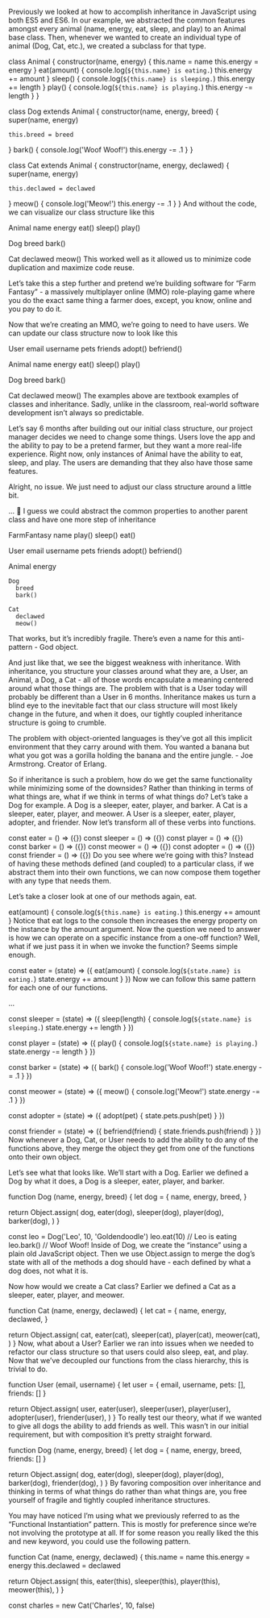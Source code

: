 Previously we looked at how to accomplish inheritance in JavaScript using both ES5 and ES6. In our example, we abstracted the common features amongst every animal (name, energy, eat, sleep, and play) to an Animal base class. Then, whenever we wanted to create an individual type of animal (Dog, Cat, etc.), we created a subclass for that type.

class Animal {
  constructor(name, energy) {
    this.name = name
    this.energy = energy
  }
  eat(amount) {
    console.log(`${this.name} is eating.`)
    this.energy += amount
  }
  sleep() {
    console.log(`${this.name} is sleeping.`)
    this.energy += length
  }
  play() {
    console.log(`${this.name} is playing.`)
    this.energy -= length
  }
}

class Dog extends Animal {
  constructor(name, energy, breed) {
    super(name, energy)

    this.breed = breed
  }
  bark() {
    console.log('Woof Woof!')
    this.energy -= .1
  }
}

class Cat extends Animal {
  constructor(name, energy, declawed) {
    super(name, energy)

    this.declawed = declawed
  }
  meow() {
    console.log('Meow!')
    this.energy -= .1
  }
}
And without the code, we can visualize our class structure like this

Animal
  name
  energy
  eat()
  sleep()
  play()

  Dog
    breed
    bark()

  Cat
    declawed
    meow()
This worked well as it allowed us to minimize code duplication and maximize code reuse.

Let’s take this a step further and pretend we’re building software for “Farm Fantasy” - a massively multiplayer online (MMO) role-playing game where you do the exact same thing a farmer does, except, you know, online and you pay to do it.

Now that we’re creating an MMO, we’re going to need to have users. We can update our class structure now to look like this

User
  email
  username
  pets
  friends
  adopt()
  befriend()

Animal
  name
  energy
  eat()
  sleep()
  play()

  Dog
    breed
    bark()

  Cat
    declawed
    meow()
The examples above are textbook examples of classes and inheritance. Sadly, unlike in the classroom, real-world software development isn’t always so predictable.

Let’s say 6 months after building out our initial class structure, our project manager decides we need to change some things. Users love the app and the ability to pay to be a pretend farmer, but they want a more real-life experience. Right now, only instances of Animal have the ability to eat, sleep, and play. The users are demanding that they also have those same features.

Alright, no issue. We just need to adjust our class structure around a little bit.

... 🤔
I guess we could abstract the common properties to another parent class and have one more step of inheritance

FarmFantasy
  name
  play()
  sleep()
  eat()

  User
    email
    username
    pets
    friends
    adopt()
    befriend()

  Animal
    energy

    Dog
      breed
      bark()

    Cat
      declawed
      meow()
That works, but it’s incredibly fragile. There’s even a name for this anti-pattern - God object.

And just like that, we see the biggest weakness with inheritance. With inheritance, you structure your classes around what they are, a User, an Animal, a Dog, a Cat - all of those words encapsulate a meaning centered around what those things are. The problem with that is a User today will probably be different than a User in 6 months. Inheritance makes us turn a blind eye to the inevitable fact that our class structure will most likely change in the future, and when it does, our tightly coupled inheritance structure is going to crumble.

The problem with object-oriented languages is they’ve got all this implicit environment that they carry around with them. You wanted a banana but what you got was a gorilla holding the banana and the entire jungle. - Joe Armstrong. Creator of Erlang.

So if inheritance is such a problem, how do we get the same functionality while minimizing some of the downsides? Rather than thinking in terms of what things are, what if we think in terms of what things do? Let’s take a Dog for example. A Dog is a sleeper, eater, player, and barker. A Cat is a sleeper, eater, player, and meower. A User is a sleeper, eater, player, adopter, and friender. Now let’s transform all of these verbs into functions.

const eater = () => ({})
const sleeper = () => ({})
const player = () => ({})
const barker = () => ({})
const meower = () => ({})
const adopter = () => ({})
const friender = () => ({})
Do you see where we’re going with this? Instead of having these methods defined (and coupled) to a particular class, if we abstract them into their own functions, we can now compose them together with any type that needs them.

Let’s take a closer look at one of our methods again, eat.

eat(amount) {
  console.log(`${this.name} is eating.`)
  this.energy += amount
}
Notice that eat logs to the console then increases the energy property on the instance by the amount argument. Now the question we need to answer is how we can operate on a specific instance from a one-off function? Well, what if we just pass it in when we invoke the function? Seems simple enough.

const eater = (state) => ({
  eat(amount) {
    console.log(`${state.name} is eating.`)
    state.energy += amount
  }
})
Now we can follow this same pattern for each one of our functions.

...

const sleeper = (state) => ({
  sleep(length) {
    console.log(`${state.name} is sleeping.`)
    state.energy += length
  }
})

const player = (state) => ({
  play() {
    console.log(`${state.name} is playing.`)
    state.energy -= length
  }
})

const barker = (state) => ({
  bark() {
    console.log('Woof Woof!')
    state.energy -= .1
  }
})

const meower = (state) => ({
  meow() {
    console.log('Meow!')
    state.energy -= .1
  }
})

const adopter = (state) => ({
  adopt(pet) {
    state.pets.push(pet)
  }
})

const friender = (state) => ({
  befriend(friend) {
    state.friends.push(friend)
  }
})
Now whenever a Dog, Cat, or User needs to add the ability to do any of the functions above, they merge the object they get from one of the functions onto their own object.

Let’s see what that looks like. We’ll start with a Dog. Earlier we defined a Dog by what it does, a Dog is a sleeper, eater, player, and barker.

function Dog (name, energy, breed) {
  let dog = {
    name,
    energy,
    breed,
  }

  return Object.assign(
    dog,
    eater(dog),
    sleeper(dog),
    player(dog),
    barker(dog),
  )
}

const leo = Dog('Leo', 10, 'Goldendoodle')
leo.eat(10) // Leo is eating
leo.bark() // Woof Woof!
Inside of Dog, we create the “instance” using a plain old JavaScript object. Then we use Object.assign to merge the dog’s state with all of the methods a dog should have - each defined by what a dog does, not what it is.

Now how would we create a Cat class? Earlier we defined a Cat as a sleeper, eater, player, and meower.

function Cat (name, energy, declawed) {
  let cat = {
    name,
    energy,
    declawed,
  }

  return Object.assign(
    cat,
    eater(cat),
    sleeper(cat),
    player(cat),
    meower(cat),
  )
}
Now, what about a User? Earlier we ran into issues when we needed to refactor our class structure so that users could also sleep, eat, and play. Now that we’ve decoupled our functions from the class hierarchy, this is trivial to do.

function User (email, username) {
  let user = {
    email,
    username,
    pets: [],
    friends: []
  }

  return Object.assign(
    user,
    eater(user),
    sleeper(user),
    player(user),
    adopter(user),
    friender(user),
  )
}
To really test our theory, what if we wanted to give all dogs the ability to add friends as well. This wasn’t in our initial requirement, but with composition it’s pretty straight forward.

function Dog (name, energy, breed) {
  let dog = {
    name,
    energy,
    breed,
    friends: []
  }

  return Object.assign(
    dog,
    eater(dog),
    sleeper(dog),
    player(dog),
    barker(dog),
    friender(dog),
  )
}
By favoring composition over inheritance and thinking in terms of what things do rather than what things are, you free yourself of fragile and tightly coupled inheritance structures.

You may have noticed I’m using what we previously referred to as the “Functional Instantiation” pattern. This is mostly for preference since we’re not involving the prototype at all. If for some reason you really liked the this and new keyword, you could use the following pattern.

function Cat (name, energy, declawed) {
  this.name = name
  this.energy = energy
  this.declawed = declawed

  return Object.assign(
    this,
    eater(this),
    sleeper(this),
    player(this),
    meower(this),
  )
}

const charles = new Cat('Charles', 10, false)